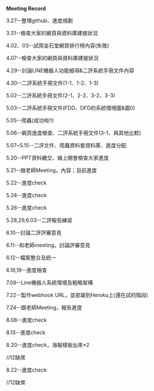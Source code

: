 <strong>Meeting Record</strong>

3.27--整理github、進度規劃</p>
3.31--檢查大家的網頁與資料庫建接狀況</p>
4.02、03--試爬金石堂網頁排行榜內容(失敗)</p>
4.07--檢查大家的網頁與資料庫建接狀況</p>
4.29--討論LINE機器人功能細項&二評系統手冊文件內容</p>
4.30--二評系統手冊文件(1-1、1-2、1-3)</p>
5.02--二評系統手冊文件(2-1、2-2、3-2、3-3)</p>
5.03--二評系統手冊文件(FDD、DFD的系統環境圖&圖0)</p>
5.05--爬蟲(成功啦!!)</p>
5.06--網頁進度檢查、二評系統手冊文件(3-1、與其他比較)</p>
5.07~5.15--二評文件、爬蟲資料套資料庫、進度分配</p>
5.20--PPT資料繳交、線上開會檢查大家進度</p>
5.21--跟老師Meeting，內容；目前進度</p>
5.22--進度check</p>
5.24--進度check</p>
5.26--進度check</p>
5.28,29,6.03--二評報告練習</p>
6.10--討論二評評審意見</p>
6.11--和老師meeting，討論評審意見</p>
6.12--檔案整合及統一</p>
6.16,19--進度檢查</p>
7.09--Line機器人系統環境及粗略架構</p>
7.22--製作webhook URL，並部屬到Heroku上(還在試的階段)</p>
7.24--跟老師Meeting，報告進度</p>
8.08--進度check</p>
8.13--進度check</p>
8.20--進度check，海報樣板出來*2</p>
      //12缺席</p>
8.22--進度check</p>
//12缺席</p>


